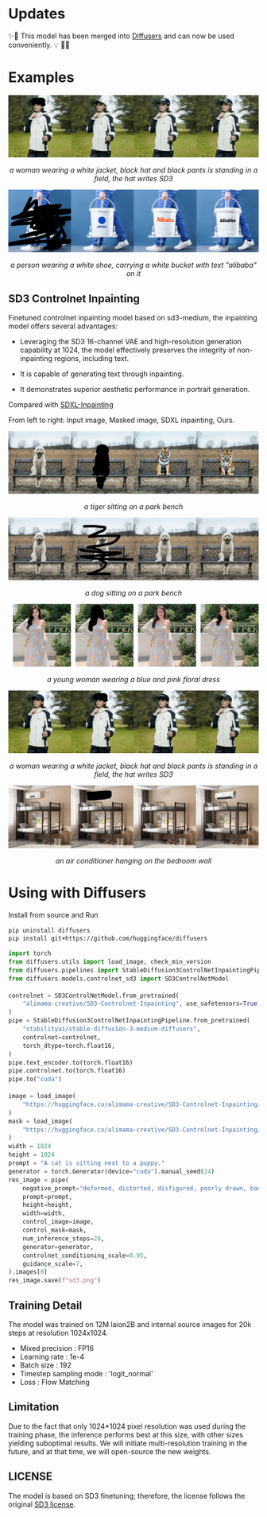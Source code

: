 # Updates

✨🎉 This model has been merged into [Diffusers](https://moon-ci-docs.huggingface.co/docs/diffusers/pr_9099/en/api/pipelines/controlnet_sd3) and can now be used conveniently. 💡 🎉✨

# Examples

![SD3](images/sd3_compressed.png)

<center><i>a woman wearing a white jacket, black hat and black pants is standing in a field, the hat writes SD3</i></center>

![bucket_alibaba](images/bucket_ali_compressed.png )

<center><i>a person wearing a white shoe, carrying a white bucket with text "alibaba" on it</i></center>

## SD3 Controlnet Inpainting

Finetuned controlnet inpainting model based on sd3-medium, the inpainting model offers several advantages:

* Leveraging the SD3 16-channel VAE and high-resolution generation capability at 1024, the model effectively preserves the integrity of non-inpainting regions, including text.

* It is capable of generating text through inpainting.

* It demonstrates superior aesthetic performance in portrait generation.

Compared with [SDXL-Inpainting](https://huggingface.co/diffusers/stable-diffusion-xl-1.0-inpainting-0.1)

From left to right: Input image, Masked image, SDXL inpainting, Ours.

![0](images/0_compressed.png)
<center><i>a tiger sitting on a park bench</i></center>

![1](images/0r_compressed.png)
<center><i>a dog sitting on a park bench</i></center>

![2](images/1_compressed.png)
<center><i>a young woman wearing a blue and pink floral dress</i></center>

![3](images/3_compressed.png)
<center><i>a woman wearing a white jacket, black hat and black pants is standing in a field, the hat writes SD3</i></center>

![4](images/5_compressed.png)
<center><i>an air conditioner hanging on the bedroom wall</i></center>

# Using with Diffusers

Install from source and Run

``` Shell
pip uninstall diffusers
pip install git+https://github.com/huggingface/diffusers
```

``` python
import torch
from diffusers.utils import load_image, check_min_version
from diffusers.pipelines import StableDiffusion3ControlNetInpaintingPipeline
from diffusers.models.controlnet_sd3 import SD3ControlNetModel

controlnet = SD3ControlNetModel.from_pretrained(
    "alimama-creative/SD3-Controlnet-Inpainting", use_safetensors=True, extra_conditioning_channels=1
)
pipe = StableDiffusion3ControlNetInpaintingPipeline.from_pretrained(
    "stabilityai/stable-diffusion-3-medium-diffusers",
    controlnet=controlnet,
    torch_dtype=torch.float16,
)
pipe.text_encoder.to(torch.float16)
pipe.controlnet.to(torch.float16)
pipe.to("cuda")

image = load_image(
    "https://huggingface.co/alimama-creative/SD3-Controlnet-Inpainting/resolve/main/images/dog.png"
)
mask = load_image(
    "https://huggingface.co/alimama-creative/SD3-Controlnet-Inpainting/resolve/main/images/dog_mask.png"
)
width = 1024
height = 1024
prompt = "A cat is sitting next to a puppy."
generator = torch.Generator(device="cuda").manual_seed(24)
res_image = pipe(
    negative_prompt="deformed, distorted, disfigured, poorly drawn, bad anatomy, wrong anatomy, extra limb, missing limb, floating limbs, mutated hands and fingers, disconnected limbs, mutation, mutated, ugly, disgusting, blurry, amputation, NSFW",
    prompt=prompt,
    height=height,
    width=width,
    control_image=image,
    control_mask=mask,
    num_inference_steps=28,
    generator=generator,
    controlnet_conditioning_scale=0.95,
    guidance_scale=7,
).images[0]
res_image.save(f"sd3.png")
```


## Training Detail

The model was trained on 12M laion2B and internal source images for 20k steps at resolution 1024x1024. 

* Mixed precision : FP16
* Learning rate : 1e-4
* Batch size : 192
* Timestep sampling mode : 'logit_normal'
* Loss : Flow Matching

## Limitation

Due to the fact that only 1024*1024 pixel resolution was used during the training phase, the inference performs best at this size, with other sizes yielding suboptimal results. We will initiate multi-resolution training in the future, and at that time, we will open-source the new weights.

## LICENSE
The model is based on SD3 finetuning; therefore, the license follows the original [SD3 license](https://huggingface.co/stabilityai/stable-diffusion-3-medium#license).
